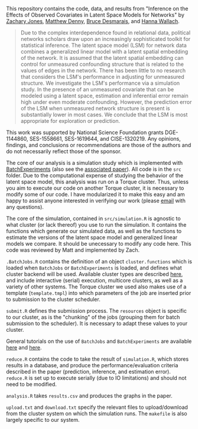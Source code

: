 This repository contains the code, data, and results from "Inference on the Effects of Observed Covariates in Latent Space Models for Networks" by [Zachary Jones](http://zmjones.com), [Matthew Denny](http://www.mjdenny.com/), [Bruce Desmarais](http://sites.psu.edu/desmaraisgroup/), and [Hanna Wallach](http://dirichlet.net/).

> Due to the complex interdependence found in relational data, political networks scholars draw upon an increasingly sophisticated toolkit for statistical inference. The latent space model (LSM) for network data combines a generalized linear model with a latent spatial embedding of the network. It is assumed that the latent spatial embedding can control for unmeasured confounding structure that is related to the values of edges in the network. There has been little to no research that considers the LSM's performance in adjusting for unmeasured structure. We investigate the LSM's performance via a simulation study. In the presence of an unmeasured covariate that can be modeled using a latent space, estimation and inferential error remain high under even moderate confounding. However, the prediction error of the LSM when unmeasured network structure is present is substantially lower in most cases. We conclude that the LSM is most appropriate for exploration or prediction.

This work was supported by National Science Foundation grants DGE-1144860, SES-1558661, SES-1619644, and CISE-1320219. Any opinions, findings, and conclusions or recommendations are those of the authors and do not necessarily reflect those of the sponsor.

The core of our analysis is a simulation study which is implemented with [BatchExperiments](https://cran.r-project.org/web/packages/BatchExperiments/index.html) (also see the [associated paper](https://www.jstatsoft.org/article/view/v064i11)). All code is in the `src` folder. Due to the computational expense of studying the behavior of the latent space model, this analysis was run on a Torque cluster. Thus, unless you aim to execute our code on another Torque cluster, it is necessary to modify some of our code. I have modularized it to make this easy and am happy to assist anyone interested in verifying our work (please [email](mailto:zmj@zmjones.com) with any questions).

The core of the simulation, contained in `src/simulation.R` is agnostic to what cluster (or lack thereof) you use to run the simulation. It contains the functions which generate our simulated data, as well as the functions to estimate the versions of the latent space model and generalized linear models we compare. It should be unecessary to modify any code here. This code was reviewed by Matt and implemented by Zach.

`.BatchJobs.R` contains the definition of an object `cluster.functions` which is loaded when `BatchJobs` or `BatchExperiments` is loaded, and defines what cluster backend will be used. Available cluster types are described [here](https://github.com/tudo-r/BatchJobs/wiki/Cluster-Functions), and include interactive (serial) execution, multicore clusters, as well as a variety of other systems. The Torque cluster we used also makes use of a template (`template.tmpl`) into which parameters of the job are inserted prior to submission to the cluster scheduler.

`submit.R` defines the submission process. The `resources` object is specific to our cluster, as is the "chunking" of the jobs (grouping them for batch submission to the scheduler). It is necessary to adapt these values to your cluster.

General tutorials on the use of `BatchJobs` and `BatchExperiments` are available [here](https://github.com/tudo-r/BatchJobs) and [here](https://github.com/tudo-r/BatchExperiments).

`reduce.R` contains the code to take the result of `simulation.R`, which stores results in a database, and produce the performance/evaluation criteria described in the paper (prediction, inference, and estimation error). `reduce.R` is set up to execute serially (due to IO limitations) and should not need to be modified.

`analysis.R` takes `results.csv` and produces the graphs in the paper.

`upload.txt` and `download.txt` specify the relevant files to upload/download from the cluster system on which the simulation runs. The `makefile` is also largely specific to our system.
